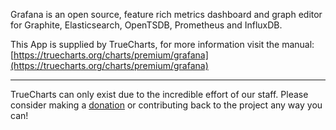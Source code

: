 Grafana is an open source, feature rich metrics dashboard and graph editor for Graphite, Elasticsearch, OpenTSDB, Prometheus and InfluxDB.

This App is supplied by TrueCharts, for more information visit the manual: [https://truecharts.org/charts/premium/grafana](https://truecharts.org/charts/premium/grafana)

---

TrueCharts can only exist due to the incredible effort of our staff.
Please consider making a [donation](https://truecharts.org/sponsor) or contributing back to the project any way you can!
